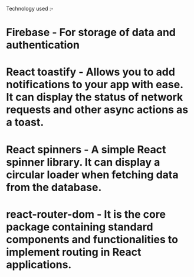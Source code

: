 Technology used :-
# Firebase - For storage of data and authentication
# React toastify - Allows you to add notifications to your app with ease. It can display the status of network requests and other async actions as a toast.
# React spinners - A simple React spinner library. It can display a circular loader when fetching data from the database. 
# react-router-dom - It is the core package containing standard components and functionalities to implement routing in React applications.



